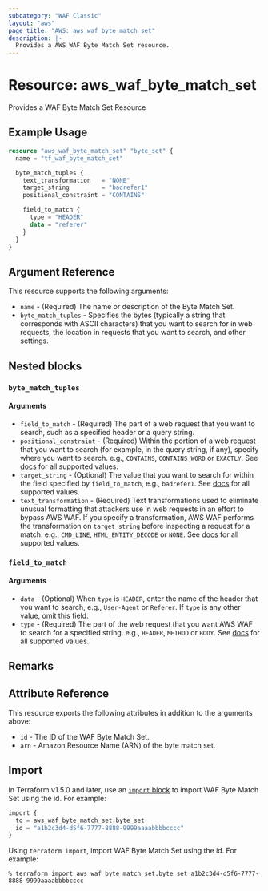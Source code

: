 ```yaml
---
subcategory: "WAF Classic"
layout: "aws"
page_title: "AWS: aws_waf_byte_match_set"
description: |-
  Provides a AWS WAF Byte Match Set resource.
---
```


# Resource: aws_waf_byte_match_set

Provides a WAF Byte Match Set Resource

## Example Usage

```terraform
resource "aws_waf_byte_match_set" "byte_set" {
  name = "tf_waf_byte_match_set"

  byte_match_tuples {
    text_transformation   = "NONE"
    target_string         = "badrefer1"
    positional_constraint = "CONTAINS"

    field_to_match {
      type = "HEADER"
      data = "referer"
    }
  }
}
```

## Argument Reference

This resource supports the following arguments:

* `name` - (Required) The name or description of the Byte Match Set.
* `byte_match_tuples` - Specifies the bytes (typically a string that corresponds
  with ASCII characters) that you want to search for in web requests,
  the location in requests that you want to search, and other settings.

## Nested blocks

### `byte_match_tuples`

#### Arguments

* `field_to_match` - (Required) The part of a web request that you want to search, such as a specified header or a query string.
* `positional_constraint` - (Required) Within the portion of a web request that you want to search
  (for example, in the query string, if any), specify where you want to search.
  e.g., `CONTAINS`, `CONTAINS_WORD` or `EXACTLY`.
  See [docs](http://docs.aws.amazon.com/waf/latest/APIReference/API_ByteMatchTuple.html#WAF-Type-ByteMatchTuple-PositionalConstraint)
  for all supported values.
* `target_string` - (Optional) The value that you want to search for within the field specified by `field_to_match`, e.g., `badrefer1`.
  See [docs](https://docs.aws.amazon.com/waf/latest/APIReference/API_waf_ByteMatchTuple.html)
  for all supported values.
* `text_transformation` - (Required) Text transformations used to eliminate unusual formatting that attackers use in web requests in an effort to bypass AWS WAF.
  If you specify a transformation, AWS WAF performs the transformation on `target_string` before inspecting a request for a match.
  e.g., `CMD_LINE`, `HTML_ENTITY_DECODE` or `NONE`.
  See [docs](http://docs.aws.amazon.com/waf/latest/APIReference/API_ByteMatchTuple.html#WAF-Type-ByteMatchTuple-TextTransformation)
  for all supported values.

### `field_to_match`

#### Arguments

* `data` - (Optional) When `type` is `HEADER`, enter the name of the header that you want to search, e.g., `User-Agent` or `Referer`.
  If `type` is any other value, omit this field.
* `type` - (Required) The part of the web request that you want AWS WAF to search for a specified string.
  e.g., `HEADER`, `METHOD` or `BODY`.
  See [docs](http://docs.aws.amazon.com/waf/latest/APIReference/API_FieldToMatch.html)
  for all supported values.

## Remarks

## Attribute Reference

This resource exports the following attributes in addition to the arguments above:

* `id` - The ID of the WAF Byte Match Set.
* `arn` - Amazon Resource Name (ARN) of the byte match set.

## Import

In Terraform v1.5.0 and later, use an [`import` block](https://developer.hashicorp.com/terraform/language/import) to import WAF Byte Match Set using the id. For example:

```terraform
import {
  to = aws_waf_byte_match_set.byte_set
  id = "a1b2c3d4-d5f6-7777-8888-9999aaaabbbbcccc"
}
```

Using `terraform import`, import WAF Byte Match Set using the id. For example:

```console
% terraform import aws_waf_byte_match_set.byte_set a1b2c3d4-d5f6-7777-8888-9999aaaabbbbcccc
```
